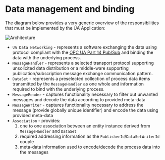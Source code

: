 
# Data management and binding

The diagram below provides a very generic overview of the responsibilities that must be implemented by the UA Application:

![Architecture](../../CommonResources/Media/UADataNetworking.DataManagementBinding.DomainModel.png)

* `UA Data Networking` - represents a software exchanging the data using protocol compliant with the [OPC UA Part 14 Pub/Sub](https://opcfoundation.org/developer-tools/specifications-unified-architecture/part-14-pubsub/) and binding the data with the underlying process.
* `MessageHandler` - represents a selected transport protocol supporting unsolicited data distribution or a middle-ware supporting publication/subscription message exchange communication pattern.
* `DataSet` - represents a preselected collection of process data items transmitted by the `MessageHandler` as one whole and information required to bind with the underlying process.
* `MessageReader` - captures functionality necessary to filter out unwanted messages and decode the data according to provided meta-data
* `MessageWriter` - captures functionality necessary to address the message (provide globally unique identifier) and encode the data using provided meta-data
* `Association` - provides:
  1. one to one association between an entity instance derived from `MessageHandler` and `DataSet`
  2. required addressing information as the `PublisherId`/`DataSetWriterId` couple
  3. meta-data information used to encode/decode the process data into the messages
